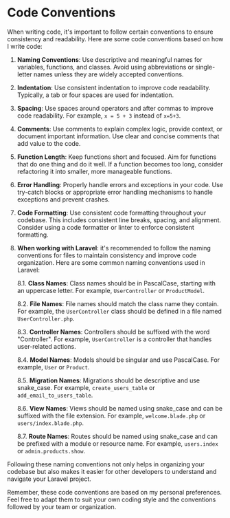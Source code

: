 # Code Conventions

When writing code, it's important to follow certain conventions to ensure consistency and readability. Here are some code conventions based on how I write code:

1. **Naming Conventions**: Use descriptive and meaningful names for variables, functions, and classes. Avoid using abbreviations or single-letter names unless they are widely accepted conventions.

2. **Indentation**: Use consistent indentation to improve code readability. Typically, a tab or four spaces are used for indentation.

3. **Spacing**: Use spaces around operators and after commas to improve code readability. For example, `x = 5 + 3` instead of `x=5+3`.

4. **Comments**: Use comments to explain complex logic, provide context, or document important information. Use clear and concise comments that add value to the code.

5. **Function Length**: Keep functions short and focused. Aim for functions that do one thing and do it well. If a function becomes too long, consider refactoring it into smaller, more manageable functions.

6. **Error Handling**: Properly handle errors and exceptions in your code. Use try-catch blocks or appropriate error handling mechanisms to handle exceptions and prevent crashes.

7. **Code Formatting**: Use consistent code formatting throughout your codebase. This includes consistent line breaks, spacing, and alignment. Consider using a code formatter or linter to enforce consistent formatting.

8. **When working with Laravel**: it's recommended to follow the naming conventions for files to maintain consistency and improve code organization. Here are some common naming conventions used in Laravel:

    8.1. **Class Names**: Class names should be in PascalCase, starting with an uppercase letter. For example, `UserController` or `ProductModel`.

    8.2. **File Names**: File names should match the class name they contain. For example, the `UserController` class should be defined in a file named `UserController.php`.

    8.3. **Controller Names**: Controllers should be suffixed with the word "Controller". For example, `UserController` is a controller that handles user-related actions.

    8.4. **Model Names**: Models should be singular and use PascalCase. For example, `User` or `Product`.

    8.5. **Migration Names**: Migrations should be descriptive and use snake_case. For example, `create_users_table` or `add_email_to_users_table`.

    8.6. **View Names**: Views should be named using snake_case and can be suffixed with the file extension. For example, `welcome.blade.php` or `users/index.blade.php`.

    8.7. **Route Names**: Routes should be named using snake_case and can be prefixed with a module or resource name. For example, `users.index` or `admin.products.show`.

Following these naming conventions not only helps in organizing your codebase but also makes it easier for other developers to understand and navigate your Laravel project.

Remember, these code conventions are based on my personal preferences. Feel free to adapt them to suit your own coding style and the conventions followed by your team or organization.
